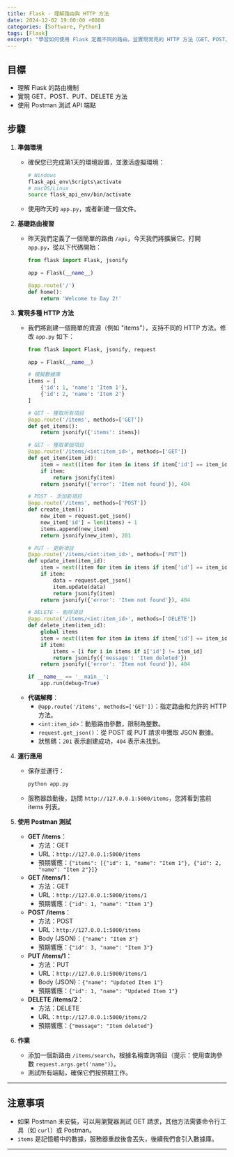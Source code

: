 ```yaml
---
title: Flask - 理解路由與 HTTP 方法
date: 2024-12-02 19:00:00 +0800
categories: [Software, Python]
tags: [Flask] 
excerpt: "學習如何使用 Flask 定義不同的路由，並實現常見的 HTTP 方法（GET、POST、PUT、DELETE），讓您的 API 具備基本的交互能力。"
---
```


## **目標**
- 理解 Flask 的路由機制
- 實現 GET、POST、PUT、DELETE 方法
- 使用 Postman 測試 API 端點

## **步驟**

1. **準備環境**
   - 確保您已完成第1天的環境設置，並激活虛擬環境：
     ```bash
     # Windows
     flask_api_env\Scripts\activate
     # macOS/Linux
     source flask_api_env/bin/activate
     ```
   - 使用昨天的 `app.py`，或者新建一個文件。

2. **基礎路由複習**
   - 昨天我們定義了一個簡單的路由 `/api`，今天我們將擴展它。打開 `app.py`，從以下代碼開始：
     ```python
     from flask import Flask, jsonify

     app = Flask(__name__)

     @app.route('/')
     def home():
         return 'Welcome to Day 2!'
     ```

3. **實現多種 HTTP 方法**
   - 我們將創建一個簡單的資源（例如 "items"），支持不同的 HTTP 方法。修改 `app.py` 如下：
     ```python
     from flask import Flask, jsonify, request

     app = Flask(__name__)

     # 模擬數據庫
     items = [
         {'id': 1, 'name': 'Item 1'},
         {'id': 2, 'name': 'Item 2'}
     ]

     # GET - 獲取所有項目
     @app.route('/items', methods=['GET'])
     def get_items():
         return jsonify({'items': items})

     # GET - 獲取單個項目
     @app.route('/items/<int:item_id>', methods=['GET'])
     def get_item(item_id):
         item = next((item for item in items if item['id'] == item_id), None)
         if item:
             return jsonify(item)
         return jsonify({'error': 'Item not found'}), 404

     # POST - 添加新項目
     @app.route('/items', methods=['POST'])
     def create_item():
         new_item = request.get_json()
         new_item['id'] = len(items) + 1
         items.append(new_item)
         return jsonify(new_item), 201

     # PUT - 更新項目
     @app.route('/items/<int:item_id>', methods=['PUT'])
     def update_item(item_id):
         item = next((item for item in items if item['id'] == item_id), None)
         if item:
             data = request.get_json()
             item.update(data)
             return jsonify(item)
         return jsonify({'error': 'Item not found'}), 404

     # DELETE - 刪除項目
     @app.route('/items/<int:item_id>', methods=['DELETE'])
     def delete_item(item_id):
         global items
         item = next((item for item in items if item['id'] == item_id), None)
         if item:
             items = [i for i in items if i['id'] != item_id]
             return jsonify({'message': 'Item deleted'})
         return jsonify({'error': 'Item not found'}), 404

     if __name__ == '__main__':
         app.run(debug=True)
     ```
   - **代碼解釋**：
     - `@app.route('/items', methods=['GET'])`：指定路由和允許的 HTTP 方法。
     - `<int:item_id>`：動態路由參數，限制為整數。
     - `request.get_json()`：從 POST 或 PUT 請求中獲取 JSON 數據。
     - 狀態碼：`201` 表示創建成功，`404` 表示未找到。

4. **運行應用**
   - 保存並運行：
     ```bash
     python app.py
     ```
   - 服務器啟動後，訪問 `http://127.0.0.1:5000/items`，您將看到當前 items 列表。

5. **使用 Postman 測試**
   - **GET /items**：
     - 方法：GET
     - URL：`http://127.0.0.1:5000/items`
     - 預期響應：`{"items": [{"id": 1, "name": "Item 1"}, {"id": 2, "name": "Item 2"}]}`
   - **GET /items/1**：
     - 方法：GET
     - URL：`http://127.0.0.1:5000/items/1`
     - 預期響應：`{"id": 1, "name": "Item 1"}`
   - **POST /items**：
     - 方法：POST
     - URL：`http://127.0.0.1:5000/items`
     - Body (JSON)：`{"name": "Item 3"}`
     - 預期響應：`{"id": 3, "name": "Item 3"}`
   - **PUT /items/1**：
     - 方法：PUT
     - URL：`http://127.0.0.1:5000/items/1`
     - Body (JSON)：`{"name": "Updated Item 1"}`
     - 預期響應：`{"id": 1, "name": "Updated Item 1"}`
   - **DELETE /items/2**：
     - 方法：DELETE
     - URL：`http://127.0.0.1:5000/items/2`
     - 預期響應：`{"message": "Item deleted"}`

6. **作業**
   - 添加一個新路由 `/items/search`，根據名稱查詢項目（提示：使用查詢參數 `request.args.get('name')`）。
   - 測試所有端點，確保它們按預期工作。

---

## **注意事項**
- 如果 Postman 未安裝，可以用瀏覽器測試 GET 請求，其他方法需要命令行工具（如 `curl`）或 Postman。
- `items` 是記憶體中的數據，服務器重啟後會丟失，後續我們會引入數據庫。

---
